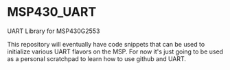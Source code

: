 # MSP430_UART
UART Library for MSP430G2553

This repository will eventually have code snippets that can be used to initialize various UART flavors on the MSP. For now it's just going to be used as a personal scratchpad to learn how to use github and UART. 
